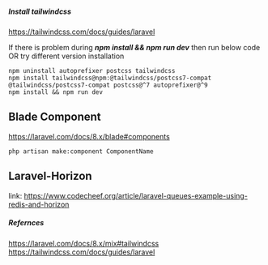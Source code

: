 ##### Install tailwindcss
https://tailwindcss.com/docs/guides/laravel

If there is problem during ***npm install && npm run dev*** then run below code OR try different version installation
```
npm uninstall autoprefixer postcss tailwindcss
npm install tailwindcss@npm:@tailwindcss/postcss7-compat @tailwindcss/postcss7-compat postcss@^7 autoprefixer@^9
npm install && npm run dev
```
Blade Component
-----------------
https://laravel.com/docs/8.x/blade#components
```
php artisan make:component ComponentName

```

Laravel-Horizon
-----------------
link: https://www.codecheef.org/article/laravel-queues-example-using-redis-and-horizon

##### Refernces
https://laravel.com/docs/8.x/mix#tailwindcss
https://tailwindcss.com/docs/guides/laravel
